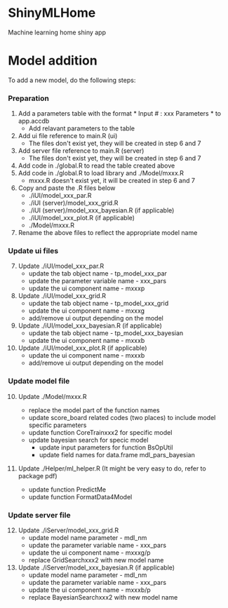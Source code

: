 # ShinyMLHome
Machine learning home shiny app

# Model addition
To add a new model, do the following steps:

### Preparation
1. Add a parameters table with the format * Input # : xxx Parameters * to app.accdb
    + Add relavant parameters to the table
2. Add ui file reference to main.R (ui)
    + The files don't exist yet, they will be created in step 6 and 7
3. Add server file reference to main.R (server)
    + The files don't exist yet, they will be created in step 6 and 7
4. Add code in ./global.R to read the table created above
5. Add code in ./global.R to load library and ./Model/mxxx.R
    + mxxx.R doesn't exist yet, it will be created in step 6 and 7
6. Copy and paste the .R files below
    + ./iUI/model_xxx_par.R
    + ./iUI (server)/model_xxx_grid.R
    + ./iUI (server)/model_xxx_bayesian.R (if applicable)
    + ./iUI/model_xxx_plot.R (if applicable)
    + ./Model/mxxx.R
7. Rename the above files to reflect the appropriate model name

### Update ui files
7. Update ./iUI/model_xxx_par.R
    + update the tab object name - tp_model_xxx_par
    + update the parameter variable name - xxx_pars
    + update the ui component name - mxxxp
8. Update ./iUI/model_xxx_grid.R
    + update the tab object name - tp_model_xxx_grid
    + update the ui component name - mxxxg
    + add/remove ui output depending on the model
9. Update ./iUI/model_xxx_bayesian.R (if applicable)
    + update the tab object name - tp_model_xxx_bayesian
    + update the ui component name - mxxxb
10. Update ./iUI/model_xxx_plot.R (if applicable)
    + update the ui component name - mxxxb
    + add/remove ui output depending on the model

### Update model file
10. Update ./Model/mxxx.R
    + replace the model part of the function names
    + update score_board related codes (two places) to include model specific parameters
    + update function CoreTrainxxx2 for specific model
    + update bayesian search for specic model
        + update input parameters for function BsOpUtil
        + update field names for data.frame mdl_pars_bayesian
        
11. Update ./Helper/ml_helper.R (It might be very easy to do, refer to package pdf)
    + update function PredictMe
    + update function FormatData4Model
    
### Update server file
12. Update ./iServer/model_xxx_grid.R
    + update model name parameter - mdl_nm
    + update the parameter variable name - xxx_pars
    + update the ui component name - mxxxg/p
    + replace GridSearchxxx2 with new model name
13. Update ./iServer/model_xxx_bayesian.R (if applicable)
    + update model name parameter - mdl_nm
    + update the parameter variable name - xxx_pars
    + update the ui component name - mxxxb/p
    + replace BayesianSearchxxx2 with new model name